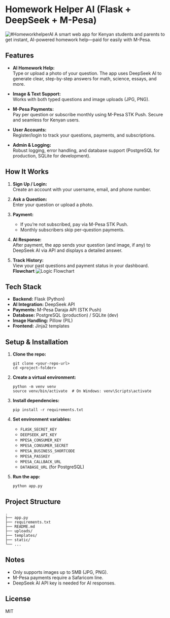 # Homework Helper AI (Flask + DeepSeek + M-Pesa)

![#**HomeworkhelperAI**](https://github.com/Vosty17/Logo/blob/main/IMG-20250705-WA0000.jpg)
A smart web app for Kenyan students and parents to get instant, AI-powered homework help—paid for easily with M-Pesa.

## Features

- **AI Homework Help:**  
  Type or upload a photo of your question. The app uses DeepSeek AI to generate clear, step-by-step answers for math, science, essays, and more.

- **Image & Text Support:**  
  Works with both typed questions and image uploads (JPG, PNG).

- **M-Pesa Payments:**  
  Pay per question or subscribe monthly using M-Pesa STK Push. Secure and seamless for Kenyan users.

- **User Accounts:**  
  Register/login to track your questions, payments, and subscriptions.

- **Admin & Logging:**  
  Robust logging, error handling, and database support (PostgreSQL for production, SQLite for development).

## How It Works

1. **Sign Up / Login:**  
   Create an account with your username, email, and phone number.

2. **Ask a Question:**  
   Enter your question or upload a photo.

3. **Payment:**  
   - If you’re not subscribed, pay via M-Pesa STK Push.
   - Monthly subscribers skip per-question payments.

4. **AI Response:**  
   After payment, the app sends your question (and image, if any) to DeepSeek AI via API and displays a detailed answer.

5. **Track History:**  
   View your past questions and payment status in your dashboard.
   **Flowchart**
   ![Logic Flowchart](https://github.com/Vosty17/Flowchart/blob/main/deepseek_mermaid_20250704_7cac08.png)

## Tech Stack

- **Backend:** Flask (Python)
- **AI Integration:** DeepSeek API
- **Payments:** M-Pesa Daraja API (STK Push)
- **Database:** PostgreSQL (production) / SQLite (dev)
- **Image Handling:** Pillow (PIL)
- **Frontend:** Jinja2 templates

## Setup & Installation

1. **Clone the repo:**
   ```
   git clone <your-repo-url>
   cd <project-folder>
   ```

2. **Create a virtual environment:**
   ```
   python -m venv venv
   source venv/bin/activate  # On Windows: venv\Scripts\activate
   ```

3. **Install dependencies:**
   ```
   pip install -r requirements.txt
   ```

4. **Set environment variables:**
   - `FLASK_SECRET_KEY`
   - `DEEPSEEK_API_KEY`
   - `MPESA_CONSUMER_KEY`
   - `MPESA_CONSUMER_SECRET`
   - `MPESA_BUSINESS_SHORTCODE`
   - `MPESA_PASSKEY`
   - `MPESA_CALLBACK_URL`
   - `DATABASE_URL` (for PostgreSQL)

5. **Run the app:**
   ```
   python app.py
   ```

## Project Structure

```
.
├── app.py
├── requirements.txt
├── README.md
├── uploads/
├── templates/
├── static/
└── ...
```

## Notes

- Only supports images up to 5MB (JPG, PNG).
- M-Pesa payments require a Safaricom line.
- DeepSeek AI API key is needed for AI responses.

## License

MIT
